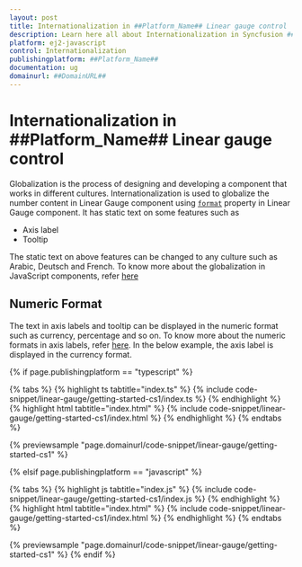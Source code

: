 ```yaml
---
layout: post
title: Internationalization in ##Platform_Name## Linear gauge control | Syncfusion
description: Learn here all about Internationalization in Syncfusion ##Platform_Name## Linear gauge control of Syncfusion Essential JS 2 and more.
platform: ej2-javascript
control: Internationalization 
publishingplatform: ##Platform_Name##
documentation: ug
domainurl: ##DomainURL##
---
```


# Internationalization in ##Platform_Name## Linear gauge control

Globalization is the process of designing and developing a component that works in different cultures. Internationalization is used to globalize the number content in Linear Gauge component using [`format`](../api/linear-gauge/label/#format) property in Linear Gauge component. It has static text on some features such as

* Axis label
* Tooltip

The static text on above features can be changed to any culture such as Arabic, Deutsch and French. To know more about the globalization in JavaScript components, refer [here](https://ej2.syncfusion.com/documentation/common/internationalization/)

## Numeric Format

The text in axis labels and tooltip can be displayed in the numeric format such as currency, percentage and so on. To know more about the numeric formats in axis labels, refer [here](axis/#displaying-numeric-format-in-labels). In the below example, the axis label is displayed in the currency format.

{% if page.publishingplatform == "typescript" %}

 {% tabs %}
{% highlight ts tabtitle="index.ts" %}
{% include code-snippet/linear-gauge/getting-started-cs1/index.ts %}
{% endhighlight %}
{% highlight html tabtitle="index.html" %}
{% include code-snippet/linear-gauge/getting-started-cs1/index.html %}
{% endhighlight %}
{% endtabs %}
        
{% previewsample "page.domainurl/code-snippet/linear-gauge/getting-started-cs1" %}

{% elsif page.publishingplatform == "javascript" %}

{% tabs %}
{% highlight js tabtitle="index.js" %}
{% include code-snippet/linear-gauge/getting-started-cs1/index.js %}
{% endhighlight %}
{% highlight html tabtitle="index.html" %}
{% include code-snippet/linear-gauge/getting-started-cs1/index.html %}
{% endhighlight %}
{% endtabs %}

{% previewsample "page.domainurl/code-snippet/linear-gauge/getting-started-cs1" %}
{% endif %}